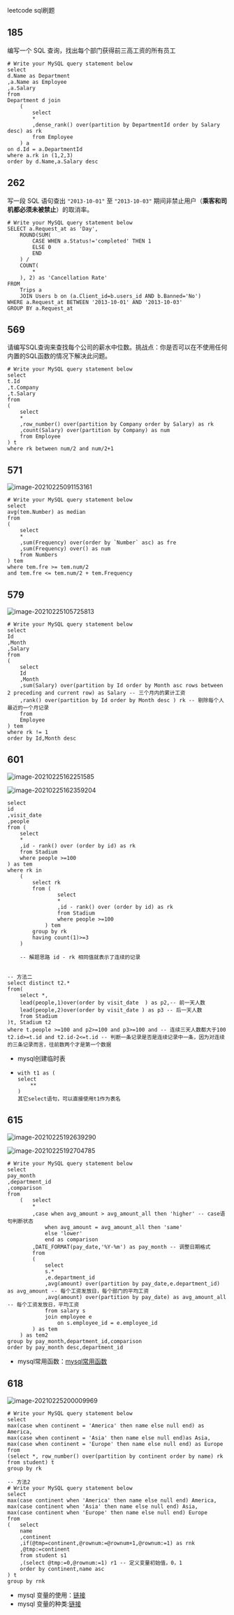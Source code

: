 leetcode sql刷题

## 185

编写一个 SQL 查询，找出每个部门获得前三高工资的所有员工

```
# Write your MySQL query statement below
select
d.Name as Department
,a.Name as Employee
,a.Salary
from
Department d join
    (
        select
        *
        ,dense_rank() over(partition by DepartmentId order by Salary desc) as rk
        from Employee
    ) a 
on d.Id = a.DepartmentId
where a.rk in (1,2,3)
order by d.Name,a.Salary desc
```

## 262

写一段 SQL 语句查出 `"2013-10-01"` 至 `"2013-10-03"` 期间非禁止用户（**乘客和司机都必须未被禁止**）的取消率。

```
# Write your MySQL query statement below
SELECT a.Request_at as 'Day', 
    ROUND(SUM(
        CASE WHEN a.Status!='completed' THEN 1
        ELSE 0
        END
    ) / 
    COUNT(
        *
    ), 2) as 'Cancellation Rate'
FROM 
    Trips a 
    JOIN Users b on (a.Client_id=b.users_id AND b.Banned='No')
WHERE a.Request_at BETWEEN '2013-10-01' AND '2013-10-03'
GROUP BY a.Request_at
```

## 569

请编写SQL查询来查找每个公司的薪水中位数。挑战点：你是否可以在不使用任何内置的SQL函数的情况下解决此问题。

```
# Write your MySQL query statement below
select
t.Id
,t.Company
,t.Salary
from
(
    select
    *
    ,row_number() over(partition by Company order by Salary) as rk
    ,count(Salary) over(partition by Company) as num
    from Employee
) t
where rk between num/2 and num/2+1
```

## 571

![image-20210225091153161](https://gitee.com/panli1998/mycloudimage/raw/master/img/image-20210225091153161.png)

```
# Write your MySQL query statement below
select
avg(tem.Number) as median
from 
(
    select
    *
    ,sum(Frequency) over(order by `Number` asc) as fre
    ,sum(Frequency) over() as num
    from Numbers
) tem
where tem.fre >= tem.num/2
and tem.fre <= tem.num/2 + tem.Frequency 
```

## 579

![image-20210225105725813](https://gitee.com/panli1998/mycloudimage/raw/master/img/image-20210225105725813.png)

```mysql
# Write your MySQL query statement below
select 
Id
,Month
,Salary
from 
(
    select 
    Id
    ,Month
    ,sum(Salary) over(partition by Id order by Month asc rows between  2 preceding and current row) as Salary -- 三个月内的累计工资
    ,rank() over(partition by Id order by Month desc ) rk -- 剔除每个人最近的一个月记录
    from 
    Employee
) tem 
where rk != 1
order by Id,Month desc
```

## 601

![image-20210225162251585](leetcode刷题.assets/image-20210225162251585.png)

![image-20210225162359204](leetcode刷题.assets/image-20210225162359204.png)

```mysql
select
id
,visit_date
,people
from (
    select
    *
    ,id - rank() over (order by id) as rk 
    from Stadium
    where people >=100
) as tem 
where rk in 
    (
        select rk
        from (
                select
                *
                ,id - rank() over (order by id) as rk 
                from Stadium
                where people >=100
            ) tem
        group by rk 
        having count(1)>=3
    )
    
    -- 解题思路 id - rk 相同值就表示了连续的记录
    
    
-- 方法二
select distinct t2.*    
from(
    select *, 
    lead(people,1)over(order by visit_date  ) as p2,-- 前一天人数
    lead(people,2)over(order by visit_date ) as p3 -- 后一天人数
    from Stadium 
)t, Stadium t2
where t.people >=100 and p2>=100 and p3>=100 and -- 连续三天人数都大于100
t2.id>=t.id and t2.id-2<=t.id -- 判断一条记录是否是连续记录中一条，因为对连续的三条记录而言，往前数两个才是第一个数据

```

- mysql创建临时表

- ```
  with t1 as (
  select
      **
  )
  其它select语句，可以直接使用t1作为表名
  ```

## 615

![image-20210225192639290](leetcode刷题.assets/image-20210225192639290.png)

![image-20210225192704785](leetcode刷题.assets/image-20210225192704785.png)

```mysql
# Write your MySQL query statement below
select
pay_month
,department_id
,comparison
from 
    (   select
        *
        ,case when avg_amount > avg_amount_all then 'higher' -- case语句判断状态
            when avg_amount = avg_amount_all then 'same'
            else 'lower'
            end as comparison
        ,DATE_FORMAT(pay_date,'%Y-%m') as pay_month -- 调整日期格式
        from
        (
            select
            s.*
            ,e.department_id
            ,avg(amount) over(partition by pay_date,e.department_id) as avg_amount -- 每个工资发放日，每个部门的平均工资
            ,avg(amount) over(partition by pay_date) as avg_amount_all -- 每个工资发放日，平均工资
            from salary s
            join employee e 
                on s.employee_id = e.employee_id
        ) as tem
    ) as tem2
group by pay_month,department_id,comparison
order by pay_month desc,department_id
```

- mysql常用函数：[mysql常用函数](https://www.runoob.com/mysql/mysql-functions.html)

## 618

![image-20210225200009969](leetcode刷题.assets/image-20210225200009969.png)

```mysql
# Write your MySQL query statement below
select
max(case when continent = 'America' then name else null end) as America,
max(case when continent = 'Asia' then name else null end)as Asia,
max(case when continent = 'Europe' then name else null end) as Europe
from 
(select *, row_number() over(partition by continent order by name) rk
from student) t
group by rk

-- 方法2
# Write your MySQL query statement below
select 
max(case continent when 'America' then name else null end) America,
max(case continent when 'Asia' then name else null end) Asia,
max(case continent when 'Europe' then name else null end) Europe
from
(   select 
    name
    ,continent
    ,if(@tmp=continent,@rownum:=@rownum+1,@rownum:=1) as rnk
    ,@tmp:=continent 
 	from student s1
    ,(select @tmp:=0,@rownum:=1) r1 -- 定义变量初始值，0，1
    order by continent,name asc
) t
group by rnk
```

- mysql 变量的使用：[链接](https://www.php.cn/mysql-tutorials-414071.html)
- mysql 变量的种类:[链接](https://www.cnblogs.com/aixinyiji/p/11033297.html)
